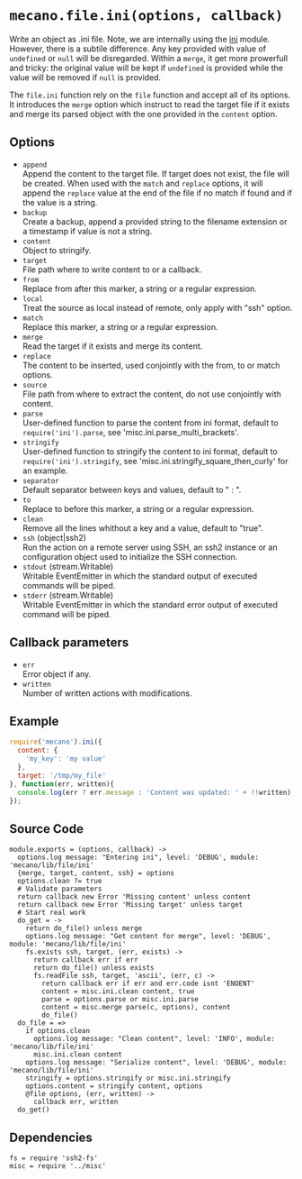 
# `mecano.file.ini(options, callback)`

Write an object as .ini file. Note, we are internally using the [ini] module.
However, there is a subtile difference. Any key provided with value of 
`undefined` or `null` will be disregarded. Within a `merge`, it get more
prowerfull and tricky: the original value will be kept if `undefined` is
provided while the value will be removed if `null` is provided.

The `file.ini` function rely on the `file` function and accept all of its
options. It introduces the `merge` option which instruct to read the
target file if it exists and merge its parsed object with the one
provided in the `content` option.

## Options   

*   `append`   
    Append the content to the target file. If target does not exist,
    the file will be created. When used with the `match` and `replace` options,
    it will append the `replace` value at the end of the file if no match if
    found and if the value is a string.   
*   `backup`   
    Create a backup, append a provided string to the filename extension or a
    timestamp if value is not a string.   
*   `content`   
    Object to stringify.   
*   `target`   
    File path where to write content to or a callback.   
*   `from`   
    Replace from after this marker, a string or a regular expression.   
*   `local`   
    Treat the source as local instead of remote, only apply with "ssh"
    option.   
*   `match`   
    Replace this marker, a string or a regular expression.   
*   `merge`   
    Read the target if it exists and merge its content.   
*   `replace`   
    The content to be inserted, used conjointly with the from, to or match
    options.   
*   `source`   
    File path from where to extract the content, do not use conjointly with
    content.   
*   `parse`   
    User-defined function to parse the content from ini format, default to
    `require('ini').parse`, see 'misc.ini.parse_multi_brackets'.   
*   `stringify`   
    User-defined function to stringify the content to ini format, default to
    `require('ini').stringify`, see 'misc.ini.stringify_square_then_curly' for
    an example.   
*   `separator`   
    Default separator between keys and values, default to " : ".   
*   `to`   
    Replace to before this marker, a string or a regular expression.   
*   `clean`   
    Remove all the lines whithout a key and a value, default to "true".   
*   `ssh` (object|ssh2)   
    Run the action on a remote server using SSH, an ssh2 instance or an
    configuration object used to initialize the SSH connection.   
*   `stdout` (stream.Writable)   
    Writable EventEmitter in which the standard output of executed commands will
    be piped.   
*   `stderr` (stream.Writable)   
    Writable EventEmitter in which the standard error output of executed command
    will be piped.   

## Callback parameters

*   `err`   
    Error object if any.   
*   `written`   
    Number of written actions with modifications.   

## Example

```js
require('mecano').ini({
  content: {
    'my_key': 'my value'
  },
  target: '/tmp/my_file'
}, function(err, written){
  console.log(err ? err.message : 'Content was updated: ' + !!written);
});
```

## Source Code

    module.exports = (options, callback) ->
      options.log message: "Entering ini", level: 'DEBUG', module: 'mecano/lib/file/ini'
      {merge, target, content, ssh} = options
      options.clean ?= true
      # Validate parameters
      return callback new Error 'Missing content' unless content
      return callback new Error 'Missing target' unless target
      # Start real work
      do_get = ->
        return do_file() unless merge
        options.log message: "Get content for merge", level: 'DEBUG', module: 'mecano/lib/file/ini'
        fs.exists ssh, target, (err, exists) ->
          return callback err if err
          return do_file() unless exists
          fs.readFile ssh, target, 'ascii', (err, c) ->
            return callback err if err and err.code isnt 'ENOENT'
            content = misc.ini.clean content, true
            parse = options.parse or misc.ini.parse
            content = misc.merge parse(c, options), content
            do_file()
      do_file = =>
        if options.clean
          options.log message: "Clean content", level: 'INFO', module: 'mecano/lib/file/ini'
          misc.ini.clean content
        options.log message: "Serialize content", level: 'DEBUG', module: 'mecano/lib/file/ini'
        stringify = options.stringify or misc.ini.stringify
        options.content = stringify content, options
        @file options, (err, written) ->
          callback err, written
      do_get()

## Dependencies

    fs = require 'ssh2-fs'
    misc = require '../misc'

[ini]: https://github.com/isaacs/ini

